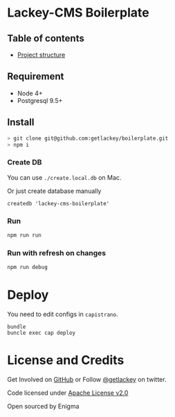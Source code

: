 # Lackey-CMS Boilerplate

<!-- RM-IGNORE -->
## Table of contents
<!-- /RM-IGNORE -->
<!-- RM(tree:*) -->

* [Project structure](#project-structure)


<!-- /RM -->

## Requirement

 * Node 4+
 * Postgresql 9.5+

## Install

```sh
> git clone git@github.com:getlackey/boilerplate.git
> npm i
```

### Create DB

You can use `./create.local.db` on Mac.

Or just create database manually

```
createdb 'lackey-cms-boilerplate'
```

### Run

```sh
npm run run
```

### Run with refresh on changes

```sh
npm run debug
```

# Deploy

You need to edit configs in `capistrano`.

```
bundle
buncle exec cap deploy
```

# License and Credits

Get Involved on [GitHub](https://github.com/getlackey) or Follow [@getlackey](https://twitter.com/GetLackey) on twitter.

Code licensed under [Apache License v2.0](http://www.apache.org/licenses/LICENSE-2.0)

Open sourced by Enigma

